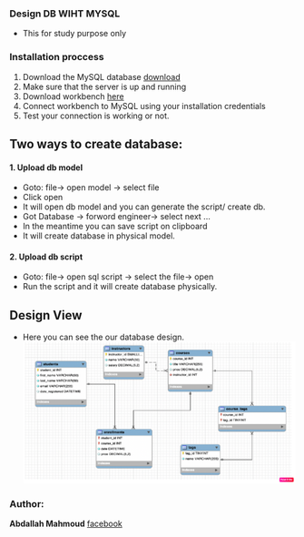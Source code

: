 ### Design DB WIHT MYSQL

- This for study purpose only

### Installation proccess

1. Download the MySQL database [download](https://dev.mysql.com/downloads/installer/)
2. Make sure that the server is up and running
3. Download workbench [here](https://dev.mysql.com/downloads/workbench/)
4. Connect workbench to MySQL using your installation credentials
5. Test your connection is working or not.

## Two ways to create database:

#### 1. Upload db model

- Goto: file-> open model -> select file
- Click open
- It will open db model and you can generate the script/ create db.
- Got Database -> forword engineer-> select next ...
- In the meantime you can save script on clipboard
- It will create database in physical model.

#### 2. Upload db script

- Goto: file-> open sql script -> select the file-> open
- Run the script and it will create database physically.

## Design View

- Here you can see the our database design.
  ![DB design](https://github.com/abdamah/ONLINE_COURSE_DB/blob/main/db_design.png)

### Author:

**Abdallah Mahmoud** [facebook](https://www.facebook.com/abdallahriig)
